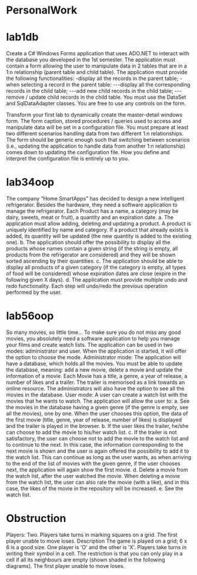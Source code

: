 # PersonalWork

# lab1db
Create a C# Windows Forms application that uses ADO.NET to interact with the database you developed in the 1st semester. The application must contain a form allowing the user to manipulate data in 2 tables that are in a 1:n relationship (parent table and child table). The application must provide the following functionalities:
-display all the records in the parent table;
-when selecting a record in the parent table:
---display all the corresponding records in the child table;
---add new child records in the child table;
---remove / update child records in the child table.
You must use the DataSet and SqlDataAdapter classes. You are free to use any controls on the form.

Transform your first lab to dynamically create the master-detail windows form. The form caption, stored procedures / queries used to access and manipulate data will be set in a configuration file.
You must prepare at least two different scenarios handling data from two different 1:n relationships.
The form should be generic enough such that switching between scenarios (i.e., updating the application to handle data from another 1:n relationship) comes down to updating the configuration file.
How you define and interpret the configuration file is entirely up to you.

# lab34oop
The company “Home SmartApps” has decided to design a new intelligent refrigerator. Besides the hardware, they need a software application to manage the refrigerator. Each Product has a name, a category (may be dairy, sweets, meat or fruit), a quantity and an expiration date.
a. The application must allow adding, deleting and updating a product. A product is uniquely identified by name and category. If a
product that already exists is added, its quantity will be updated (the new quantity is added to the existing one).
b. The application should offer the possibility to display all the products whose names contain a given string (if the string is empty, all products from the refrigerator are considered) and they will be shown sorted ascending by their quantities.
c. The application should be able to display all products of a given category (if the category is empty, all types of food will be considered) whose expiration dates are close (expire in the following given X days).
d. The application must provide multiple undo and redo functionality. Each step will undo/redo the previous operation performed by the user.

# lab56oop
So many movies, so little time… To make sure you do not miss any good movies, you absolutely need a
software application to help you manage your films and create watch lists. The application can be used
in two modes: administrator and user. When the application is started, it will offer the option to choose
the mode.
Administrator mode: The application will have a database, which holds all the movies. You must be
able to update the database, meaning: add a new movie, delete a movie and update the information of
a movie. Each Movie has a title, a genre, a year of release, a number of likes and a trailer. The trailer is
memorised as a link towards an online resource. The administrators will also have the option to see all
the movies in the database.
User mode: A user can create a watch list with the movies that he wants to watch. The application will
allow the user to:
a. See the movies in the database having a given genre (if the genre is empty, see all the
movies), one by one. When the user chooses this option, the data of the first movie (title,
genre, year of release, number of likes) is displayed and the trailer is played in the browser.
b. If the user likes the trailer, he/she can choose to add the movie to his/her watch list.
c. If the trailer is not satisfactory, the user can choose not to add the movie to the watch list
and to continue to the next. In this case, the information corresponding to the next movie is
shown and the user is again offered the possibility to add it to the watch list. This can
continue as long as the user wants, as when arriving to the end of the list of movies with the
given genre, if the user chooses next, the application will again show the first movie.
d. Delete a movie from the watch list, after the user watched the movie. When deleting a
movie from the watch list, the user can also rate the movie (with a like), and in this case, the
likes of the movie in the repository will be increased.
e. See the watch list.

# Obstruction
Players: Two. Players take turns in marking squares on a grid. The first player unable to move loses.
Description
The game is played on a grid; 6 x 6 is a good size. One player is 'O' and the other is 'X'.
Players take turns in writing their symbol in a cell. The restriction is that you can only play in a cell if all its neighbours are empty (shown shaded in the following diagrams).
The first player unable to move loses.

